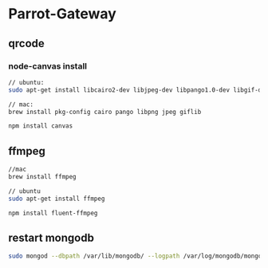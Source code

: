 # Parrot-Gateway


## qrcode

### node-canvas install

```bash
// ubuntu: 
sudo apt-get install libcairo2-dev libjpeg-dev libpango1.0-dev libgif-dev build-essential g++

// mac: 
brew install pkg-config cairo pango libpng jpeg giflib
```

```bash
npm install canvas
```

## ffmpeg

```bash
//mac
brew install ffmpeg

// ubuntu
sudo apt-get install ffmpeg
```

```bash
npm install fluent-ffmpeg
```

## restart mongodb

```bash
sudo mongod --dbpath /var/lib/mongodb/ --logpath /var/log/mongodb/mongod.log --logappend  -fork -port 27017
```
